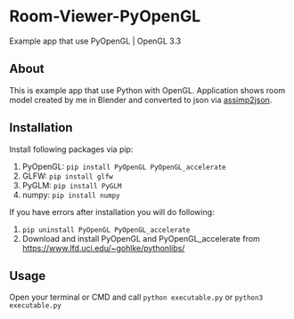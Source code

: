 # Room-Viewer-PyOpenGL
Example app that use PyOpenGL | OpenGL 3.3

## About
This is example app that use Python with OpenGL. Application shows room model created by me in Blender and converted to json via [assimp2json](https://github.com/assimp/assimp2json).

## Installation
Install following packages via pip:
1. PyOpenGL: `pip install PyOpenGL PyOpenGL_accelerate`
2. GLFW: `pip install glfw`
3. PyGLM: `pip install PyGLM`
4. numpy: `pip install numpy`

If you have errors after installation you will do following:
1. `pip uninstall PyOpenGL PyOpenGL_accelerate`
2. Download and install PyOpenGL and PyOpenGL_accelerate from https://www.lfd.uci.edu/~gohlke/pythonlibs/

## Usage
Open your terminal or CMD and call `python executable.py` or `python3 executable.py`


